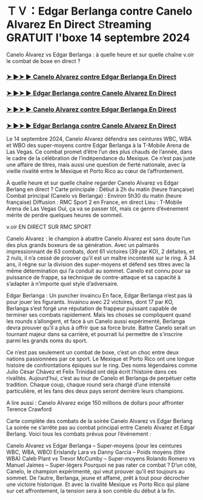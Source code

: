 #  ＴＶ：Edgar Berlanga contre Canelo Alvarez En Direct 𝚂treaming GRATUIT l'boxe 14 septembre 2024

Canelo Álvarez vs Edgar Berlanga : à quelle heure et sur quelle chaîne v.oir le combat de boxe en direct ?

<h3><a href="https://cutt.ly/WeR39PY0">➤ ►➤ ► Canelo Alvarez contre Edgar Berlanga En Direct</a></h3>

<h3><a href="https://cutt.ly/WeR39PY0">➤ ►➤ ► Edgar Berlanga contre Canelo Alvarez En Direct</a></h3>

<h3><a href="https://cutt.ly/WeR39PY0">➤ ►➤ ► Canelo Alvarez contre Edgar Berlanga En Direct</a></h3>

<h3><a href="https://cutt.ly/WeR39PY0">➤ ►➤ ► Edgar Berlanga contre Canelo Alvarez En Direct</a></h3>

Le 14 septembre 2024, Canelo Alvarez défendra ses ceintures WBC, WBA et WBO des super-moyens contre Edgar Berlanga à la T-Mobile Arena de Las Vegas. Ce combat promet d’être l’un des plus chauds de l’année, dans le cadre de la célébration de l’indépendance du Mexique. Ce n’est pas juste une affaire de titres, mais aussi une question de fierté nationale, avec la vieille rivalité entre le Mexique et Porto Rico au cœur de l’affrontement.

À quelle heure et sur quelle chaîne regarder Canelo Alvarez vs Edgar Berlang en direct ?
Carte principale : Début à 2h du matin (heure française)
Combat principal (Canelo vs Berlanga) : Environ 5h30 du matin (heure française)
Diffusion : RMC Sport 2 en France, en direct
Lieu : T-Mobile Arena de Las Vegas
Oui, ça va se passer tôt, mais ce genre d’événement mérite de perdre quelques heures de sommeil.

v.oir EN DIRECT SUR RMC SPORT

Canelo Alvarez : le champion à abattre
Canelo Alvarez est sans doute l’un des plus grands boxeurs de sa génération. Avec un palmarès impressionnant de 63 combats, dont 61 victoires (39 par KO), 2 défaites, et 2 nuls, il n’a cessé de prouver qu’il est un maître incontesté sur le ring. À 34 ans, il règne sur la division des super-moyens et défend ses titres avec la même détermination qui l’a conduit au sommet. Canelo est connu pour sa puissance de frappe, sa technique de contre-attaque et sa capacité à s’adapter à n’importe quel style d’adversaire.

Edgar Berlanga : Un puncher invaincu
En face, Edgar Berlanga n’est pas là pour jouer les figurants. Invaincu avec 22 victoires, dont 17 par KO, Berlanga s’est forgé une réputation de frappeur puissant capable de terminer ses combats rapidement. Mais les choses se compliquent quand les rounds s’allongent, et face à un Canelo aussi expérimenté, Berlanga devra prouver qu’il a plus à offrir que sa force brute. Battre Canelo serait un tournant majeur dans sa carrière, et pourrait lui permettre de s’inscrire parmi les grands noms du sport.

Ce n’est pas seulement un combat de boxe, c’est un choc entre deux nations passionnées par ce sport. Le Mexique et Porto Rico ont une longue histoire de confrontations épiques sur le ring. Des noms légendaires comme Julio César Chávez et Felix Trinidad ont déjà écrit l’histoire dans ces rivalités. Aujourd’hui, c’est au tour de Canelo et Berlanga de perpétuer cette tradition. Chaque coup, chaque round sera chargé d’une intensité particulière, et les fans des deux pays seront derrière leurs champions​.

A lire aussi : Canelo Alvarez exige 150 millions de dollars pour affronter Terence Crawford

Carte complète des combats de la soirée Canelo Alvarez vs Edgar Berlang
La soirée ne s’arrête pas au combat principal entre Canelo Alvarez et Edgar Berlang. Voici tous les combats prévus pour l’événement :

Canelo Alvarez vs Edgar Berlanga – Super-moyens (pour les ceintures WBC, WBA, WBO)
Erislandy Lara vs Danny Garcia – Poids moyens (titre WBA)
Caleb Plant vs Trevor McCumby – Super-moyens
Rolando Romero vs Manuel Jaimes – Super-légers
Pourquoi ne pas rater ce combat ?
D’un côté, Canelo, le champion expérimenté, qui veut prouver qu’il est toujours au sommet. De l’autre, Berlanga, jeune et affamé, prêt à tout pour décrocher une victoire historique. Et avec la rivalité Mexique vs Porto Rico qui plane sur cet affrontement, la tension sera à son comble du début à la fin.
